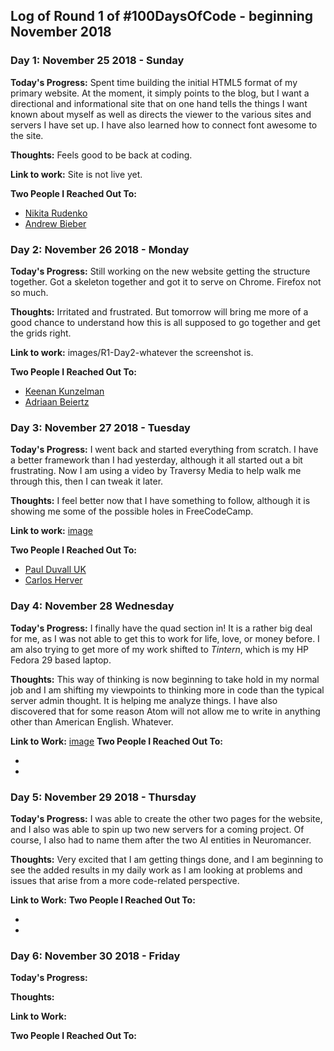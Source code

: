 
## Log of Round 1 of #100DaysOfCode - beginning November 2018

### Day 1: November 25 2018 - Sunday

**Today's Progress:**
Spent time building the initial HTML5 format of my primary website. At the
moment, it simply points to the blog, but I want a directional and informational
site that on one hand tells the things I want known about myself as well as
directs the viewer to the various sites and servers I have set up. I have
also learned how to connect font awesome to the site.

**Thoughts:**
Feels good to be back at coding.

**Link to work:**
Site is not live yet.

**Two People I Reached Out To:**
 - [Nikita Rudenko](https://twitter.com/rdnkta)
 - [Andrew Bieber](https://twitter.com/andre3wB)

### Day 2: November 26 2018 - Monday

**Today's Progress:**
Still working on the new website getting the structure together. Got a skeleton
together and got it to serve on Chrome. Firefox not so much.

**Thoughts:** Irritated and frustrated. But tomorrow will bring me more of a good
chance to understand how this is all supposed to go together and get the grids
right.

**Link to work:**
images/R1-Day2-whatever the screenshot is.

**Two People I Reached Out To:**
 - [Keenan Kunzelman](https://twitter.com/KeenanKunzelman)
 - [Adriaan Beiertz](https://twitter.com/abeiertz)

### Day 3: November 27 2018 - Tuesday

**Today's Progress:** I went back and started everything from scratch. I have a
better framework than I had yesterday, although it all started out a bit
frustrating. Now I am using a video by Traversy Media to help walk me through
this, then I can tweak it later.

**Thoughts:** I feel better now that I have something to follow, although it is
showing me some of the possible holes in FreeCodeCamp.

**Link to work:**
[image](./images/R1-Day3-Screenshot_2018-11-27-Screenshot.png)

**Two People I Reached Out To:**
 - [Paul Duvall UK](https://twitter.com/Paul_Duvall)
 - [Carlos Herver](https://twitter.com/herver_carlos)

### Day 4: November 28 Wednesday

 **Today's Progress:**
 I finally have the quad section in! It is a rather big
 deal for me, as I was not able to get this to work for life, love, or money
 before. I am also trying to get more of my work shifted to *Tintern*, which is
 my HP Fedora 29 based laptop.

 **Thoughts:**
 This way of thinking is now beginning to take hold in my normal job and I am
 shifting my viewpoints to thinking more in code than the typical server admin
 thought. It is helping me analyze things. I have also discovered that for some
 reason Atom will not allow me to write in anything other than American English.
 Whatever.

 **Link to Work:**
 [image](./images/R1-Day4-Screenshot_2018-11-28-Screenshot.png)
 **Two People I Reached Out To:**
  - []()
  - []()

### Day 5: November 29 2018 - Thursday

**Today's Progress:**
I was able to create the other two pages for the website, and I also was able
to spin up two new servers for a coming project. Of course, I also had to name
them after the two AI entities in Neuromancer.

**Thoughts:**
Very excited that I am getting things done, and I am beginning to see the added
results in my daily work as I am looking at problems and issues that arise from
a more code-related perspective.

**Link to Work:**
[]()
**Two People I Reached Out To:**
 - []()
 - []()

### Day 6: November 30 2018 - Friday

**Today's Progress:**


**Thoughts:**


**Link to Work:**
[]()

**Two People I Reached Out To:**
